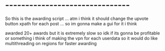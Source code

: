 # -------------------------------

So this is the awarding script
 ... atm i think it should change the upvote 
 button xpath for each post ...
 so im gonna make a gui for it i think
 
 awarded 20+ awards but it is extremely slow
 so idk if its gonna be profitable
 or something i think of making the vpn
 for each userdata so it would
 do like multithreading
 on regions for faster awarding